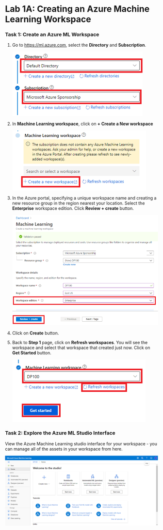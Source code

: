 # Lab 1A: Creating an Azure Machine Learning Workspace
### Task 1: Create an Azure ML Workspace

1. Go to https://ml.azure.com, select the **Directory** and **Subscription**.

   ![](https://github.com/ceteongvanness/Designing-and-Implementing-a-Data-Science-Solution-on-Azure/blob/master/images/1A-1.png)

2. In **Machine Learning workspace**, click on **+ Create a New workspace**

   ![](https://github.com/ceteongvanness/Designing-and-Implementing-a-Data-Science-Solution-on-Azure/blob/master/images/1A-2.png)

3. In the Azure portal, specifying a unique workspace name and creating a new resource group in the region nearest your location. Select the **Enterprise** workspace edition. Click **Review + create** button.

   ![](https://github.com/ceteongvanness/Designing-and-Implementing-a-Data-Science-Solution-on-Azure/blob/master/images/1A-3.png)

4. Click on **Create** button.

5. Back to **Step 1** page, click on **Refresh workspaces**. You will see the workspace and select that workspace that created just now. Click on **Get Started** button.

   ![](https://github.com/ceteongvanness/Designing-and-Implementing-a-Data-Science-Solution-on-Azure/blob/master/images/1A-4.png)

### Task 2: Explore the Azure ML Studio Interface

View the Azure Machine Learning studio interface for your workspace - you can manage all of the assets in your workspace from here.

![](https://github.com/ceteongvanness/Designing-and-Implementing-a-Data-Science-Solution-on-Azure/blob/master/images/1A-5.png)

